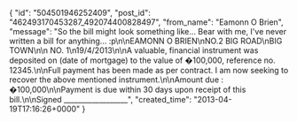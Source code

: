  {
   "id": "504501946252409",
   "post_id": "462493170453287_492074400828497",
   "from_name": "Eamonn O Brien",
   "message": "So the bill might look something like... Bear with me, I've never written a bill for anything... :p\n\nEAMONN O BRIEN\nNO.2 BIG ROAD\nBIG TOWN\n\n NO. 1\n19/4/2013\n\nA valuable, financial instrument was deposited on (date of mortgage) to the value of �100,000, reference no. 12345.\n\nFull payment has been made as per contract. I am now seeking to recover the above mentioned instrument.\n\nAmount due : �100,000\n\nPayment is due within 30 days upon receipt of this bill.\n\nSigned __________________",
   "created_time": "2013-04-19T17:16:26+0000"
 }
